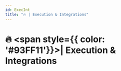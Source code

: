 ```yaml
---
id: ExecInt
title: "🔥 | Execution & Integrations"
---
```


# 🔥 <span style={{ color: '#93FF11'}}>| Execution & Integrations</span>